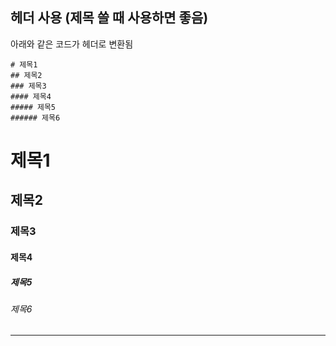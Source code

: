 ## 헤더 사용 (제목 쓸 때 사용하면 좋음)

아래와 같은 코드가 헤더로 변환됨

```
# 제목1
## 제목2
### 제목3
#### 제목4
##### 제목5
###### 제목6
```

# 제목1

## 제목2

### 제목3

#### 제목4

##### 제목5

###### 제목6

---
